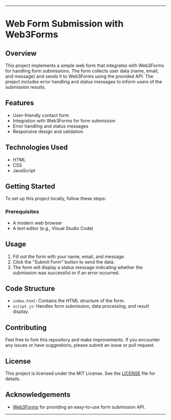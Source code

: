 
---

# Web Form Submission with Web3Forms

## Overview

This project implements a simple web form that integrates with Web3Forms for handling form submissions. The form collects user data (name, email, and message) and sends it to Web3Forms using the provided API. The project includes error handling and status messages to inform users of the submission results.

## Features

- User-friendly contact form
- Integration with Web3Forms for form submission
- Error handling and status messages
- Responsive design and validation

## Technologies Used

- HTML
- CSS
- JavaScript

## Getting Started

To set up this project locally, follow these steps:

### Prerequisites

- A modern web browser
- A text editor (e.g., Visual Studio Code)

## Usage

1. Fill out the form with your name, email, and message.
2. Click the "Submit Form" button to send the data.
3. The form will display a status message indicating whether the submission was successful or if an error occurred.

## Code Structure

- `index.html`: Contains the HTML structure of the form.
- `script.js`: Handles form submission, data processing, and result display.

## Contributing

Feel free to fork this repository and make improvements. If you encounter any issues or have suggestions, please submit an issue or pull request.

## License

This project is licensed under the MIT License. See the [LICENSE](LICENSE) file for details.

## Acknowledgements

- [Web3Forms](https://web3forms.com) for providing an easy-to-use form submission API.

---